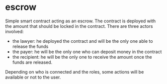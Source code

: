 # escrow

Simple smart contract acting as an escrow. 
The contract is deployed with the amount that should be locked in the contract. There are three actors involved:
- the lawyer: he deployed the contract and will be the only one able to release the funds
- the payer: he will be the only one who can deposit money in the contract
- the recipient: he will be the only one to receive the amount once the funds are released.

Depending on who is connected and the roles, some actions will be available or not to the user.
